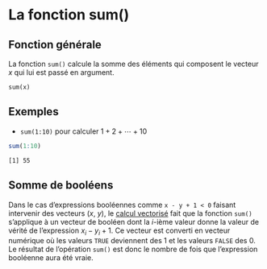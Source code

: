 La fonction sum()
================

## Fonction générale

La fonction `sum()` calcule la somme des éléments qui composent le
vecteur *x* qui lui est passé en argument.

    sum(x)

## Exemples

-   `sum(1:10)` pour calculer 1 + 2 + ⋯ + 10

``` r
sum(1:10)
```

    [1] 55

## Somme de booléens

Dans le cas d’expressions booléennes comme `x - y + 1 < 0` faisant
intervenir des vecteurs (*x*, *y*), le [calcul
vectorisé](calcul_vectorise) fait que la fonction `sum()` s’applique à
un vecteur de booléen dont la *i*-ième valeur donne la valeur de vérité
de l’expression *x*<sub>*i*</sub> − *y*<sub>*i*</sub> + 1. Ce vecteur
est converti en vecteur numérique où les valeurs `TRUE` deviennent des 1
et les valeurs `FALSE` des 0. Le résultat de l’opération `sum()` est
donc le nombre de fois que l’expression booléenne aura été vraie.
